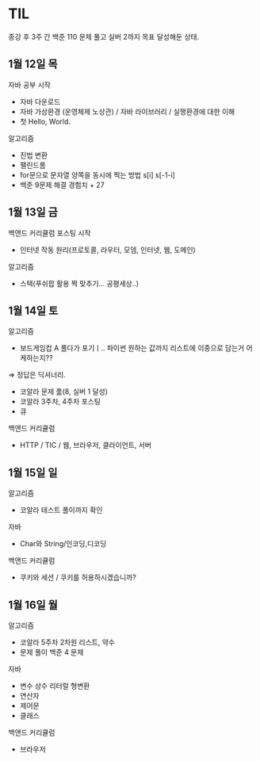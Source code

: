 # TIL

종강 후 3주 간 백준 110 문제 풀고 실버 2까지 목표 달성해둔 상태.

## 1월 12일 목

자바 공부 시작

- 자바 다운로드
- 자바 가상환경 (운영체제 노상관) / 자바 라이브러리 / 실행환경에 대한 이해
- 첫 Hello, World.

알고리즘

- 진법 변환
- 팰린드롬
- for문으로 문자열 양쪽을 동시에 찍는 방법 s[i] s[-1-i]
- 백준 9문제 해결 경험치 + 27

## 1월 13일 금

백앤드 커리큘럼 포스팅 시작

- 인터넷 작동 원리(프로토콜, 라우터, 모뎀, 인터넷, 웹, 도메인)

알고리즘

- 스택(푸쉬팝 활용 짝 맞추기… 공평세상..)

## 1월 14일 토

알고리즘

- 보드게임컵 A 풀다가 포기ㅣ.. 파이썬 원하는 값까지 리스트에 이중으로 담는거 어케하는지??

⇒  정답은 딕셔너리.

- 코알라 문제 풂(8, 실버 1 달성)
- 코알라 3주차, 4주차 포스팅
- 큐

백앤드 커리큘럼

- HTTP / TIC / 웹, 브라우저, 클라이언트, 서버

## 1월 15일 일

알고리즘

- 코알라 테스트 풀이까지 확인

자바

- Char와 String/인코딩,디코딩

백앤드 커리큘럼

- 쿠키와 세션 / 쿠키를 허용하시겠습니까?

## 1월 16일 월

알고리즘
- 코알라 5주차 2차원 리스트, 약수
- 문제 풀이 백준 4 문제

자바
- 변수 상수 리터럴 형변환
- 연산자
- 제어문
- 클래스

백앤드 커리큘럼
- 브라우저

